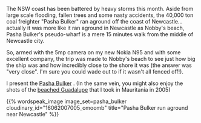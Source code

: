 <!--
.. title: Ship Run Aground - Pasha Bulker
.. slug: 20070617ship-run-aground-pasha-Bulker
.. date: 2007/06/17 22:05:22
.. spellcheck_exceptions: Bulker,Bulker's,NSW,Nobby's,Nokia,img,jpg,ri,src,srcset,vw
.. tags: Photography
.. link: 
.. description: 
-->


The NSW coast has been battered by heavy storms this month. Aside from large scale flooding, fallen trees and some nasty accidents, the 40,000 ton coal freighter "Pasha Bulker" ran aground off the coast of Newcastle... actually it was more like it ran aground in Newcastle as Nobby's beach, Pasha Bulker's pseudo-wharf is a mere 15 minutes walk from the middle of Newcastle city.

So, armed with the 5mp camera on my new Nokia N95 and with some excellent company, the trip was made to Nobby's beach to see just how big the ship was and how incredibly close to the shore it was (the answer was "very close". I'm sure you could wade out to if it wasn't all fenced off!).

I present the [Pasha Bulker](https://images.wordspeak.org/pasha_bulker/) . (In the same vein, you might also enjoy the shots of the [beached Guadalupe](https://images.wordspeak.org/mauritania_2005/#/53) that I took in Mauritania in 2005)

{{% wordspeak_image image_set=pasha_bulker cloudinary_id="16062007005_omoomb" title="Pasha Bulker run aground near Newcastle" %}}
